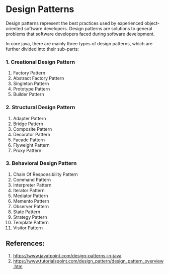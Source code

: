# Design Patterns

Design patterns represent the best practices used by experienced object-oriented software developers. Design patterns are solutions to general problems that software developers faced during software development.

In core java, there are mainly three types of design patterns, which are further divided into their sub-parts:

### 1. Creational Design Pattern
1. Factory Pattern
2. Abstract Factory Pattern
3. Singleton Pattern
4. Prototype Pattern
5. Builder Pattern

### 2. Structural Design Pattern
1. Adapter Pattern
2. Bridge Pattern
3. Composite Pattern
4. Decorator Pattern
5. Facade Pattern
6. Flyweight Pattern
7. Proxy Pattern

### 3. Behavioral Design Pattern
1. Chain Of Responsibility Pattern
2. Command Pattern
3. Interpreter Pattern
4. Iterator Pattern
5. Mediator Pattern
6. Memento Pattern
7. Observer Pattern
8. State Pattern
9. Strategy Pattern
10. Template Pattern
11. Visitor Pattern


## References:
1. https://www.javatpoint.com/design-patterns-in-java
2. https://www.tutorialspoint.com/design_pattern/design_pattern_overview.htm